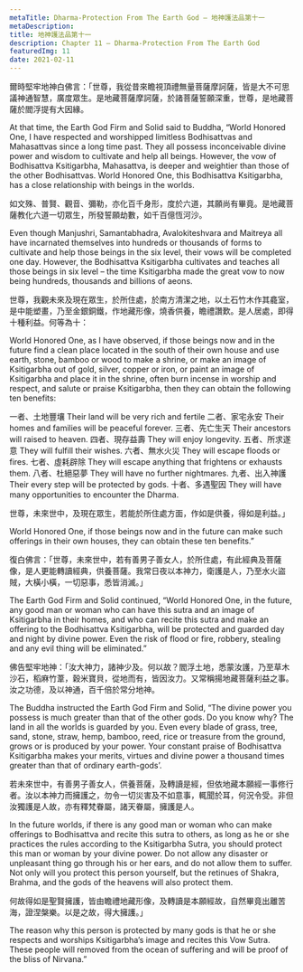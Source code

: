 ```yaml
---
metaTitle: Dharma-Protection From The Earth God — 地神護法品第十一
metaDescription:
title: 地神護法品第十一
description: Chapter 11 — Dharma-Protection From The Earth God
featuredImg: 11
date: 2021-02-11
---
```


爾時堅牢地神白佛言：「世尊，我從昔來瞻視頂禮無量菩薩摩訶薩，皆是大不可思議神通智慧，廣度眾生。是地藏菩薩摩訶薩，於諸菩薩誓願深重，世尊，是地藏菩薩於閻浮提有大因緣。

At that time, the Earth God Firm and Solid said to Buddha, “World Honored One, I have respected and worshipped limitless Bodhisattvas and Mahasattvas since a long time past. They all possess inconceivable divine power and wisdom to cultivate and help all beings. However, the vow of Bodhisattva Ksitigarbha, Mahasattva, is deeper and weightier than those of the other Bodhisattvas. World Honored One, this Bodhisattva Ksitigarbha, has a close relationship with beings in the worlds.

如文殊、普賢、觀音、彌勒，亦化百千身形，度於六道，其願尚有畢竟。是地藏菩薩教化六道一切眾生，所發誓願劫數，如千百億恆河沙。

Even though Manjushri, Samantabhadra, Avalokiteshvara and Maitreya all have incarnated themselves into hundreds or thousands of forms to cultivate and help those beings in the six level, their vows will be completed one day. However, the Bodhisattva Ksitigarbha cultivates and teaches all those beings in six level – the time Ksitigarbha made the great vow to now being hundreds, thousands and billions of aeons.

世尊，我觀未來及現在眾生，於所住處，於南方清潔之地，以土石竹木作其龕室，是中能塑畫，乃至金銀銅鐵，作地藏形像，燒香供養，瞻禮讚歎。是人居處，即得十種利益。何等為十：

World Honored One, as I have observed, if those beings now and in the future find a clean place located in the south of their own house and use earth, stone, bamboo or wood to make a shrine, or make an image of Ksitigarbha out of gold, silver, copper or iron, or paint an image of Ksitigarbha and place it in the shrine, often burn incense in worship and respect, and salute or praise Ksitigarbha, then they can obtain the following ten benefits:

一者、土地豐壤
Their land will be very rich and fertile
二者、家宅永安
Their homes and families will be peaceful forever.
三者、先亡生天
Their ancestors will raised to heaven.
四者、現存益壽
They will enjoy longevity.
五者、所求遂意
They will fulfill their wishes.
六者、無水火災
They will escape floods or fires.
七者、虛耗辟除
They will escape anything that frightens or exhausts them.
八者、杜絕惡夢
They will have no further nightmares.
九者、出入神護
Their every step will be protected by gods.
十者、多遇聖因
They will have many opportunities to encounter the Dharma.

世尊，未來世中，及現在眾生，若能於所住處方面，作如是供養，得如是利益。」

World Honored One, if those beings now and in the future can make such offerings in their own houses, they can obtain these ten benefits.”

復白佛言：「世尊，未來世中，若有善男子善女人，於所住處，有此經典及菩薩像，是人更能轉讀經典，供養菩薩。我常日夜以本神力，衛護是人，乃至水火盜賊，大橫小橫，一切惡事，悉皆消滅。」

The Earth God Firm and Solid continued, “World Honored One, in the future, any good man or woman who can have this sutra and an image of Ksitigarbha in their homes, and who can recite this sutra and make an offering to the Bodhisattva Ksitigarbha, will be protected and guarded day and night by divine power. Even the risk of flood or fire, robbery, stealing and any evil thing will be eliminated.”

佛告堅牢地神：「汝大神力，諸神少及。何以故？閻浮土地，悉蒙汝護，乃至草木沙石，稻麻竹葦，穀米寶貝，從地而有，皆因汝力。又常稱揚地藏菩薩利益之事。汝之功德，及以神通，百千倍於常分地神。

The Buddha instructed the Earth God Firm and Solid, “The divine power you possess is much greater than that of the other gods. Do you know why? The land in all the worlds is guarded by you. Even every blade of grass, tree, sand, stone, straw, hemp, bamboo, reed, rice or treasure from the ground, grows or is produced by your power. Your constant praise of Bodhisattva Ksitigarbha makes your merits, virtues and divine power a thousand times greater than that of ordinary earth-gods’.

若未來世中，有善男子善女人，供養菩薩，及轉讀是經，但依地藏本願經一事修行者。汝以本神力而擁護之，勿令一切災害及不如意事，輒聞於耳，何況令受。非但汝獨護是人故，亦有釋梵眷屬，諸天眷屬，擁護是人。

In the future worlds, if there is any good man or woman who can make offerings to Bodhisattva and recite this sutra to others, as long as he or she practices the rules according to the Ksitigarbha Sutra, you should protect this man or woman by your divine power. Do not allow any disaster or unpleasant thing go through his or her ears, and do not allow them to suffer. Not only will you protect this person yourself, but the retinues of Shakra, Brahma, and the gods of the heavens will also protect them.

何故得如是聖賢擁護，皆由瞻禮地藏形像，及轉讀是本願經故，自然畢竟出離苦海，證涅槃樂。以是之故，得大擁護。」

The reason why this person is protected by many gods is that he or she respects and worships Ksitigarbha’s image and recites this Vow Sutra. These people will removed from the ocean of suffering and will be proof of the bliss of Nirvana.”
